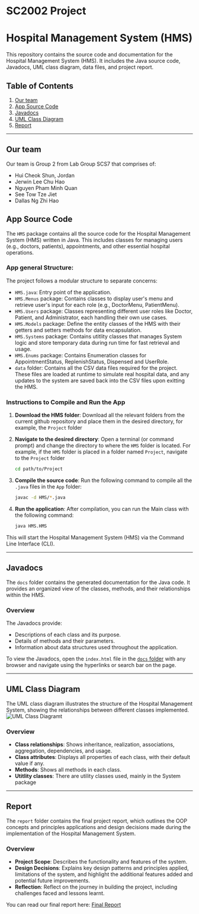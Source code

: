 # SC2002 Project
# Hospital Management System (HMS)

This repository contains the source code and documentation for the Hospital Management System (HMS). It includes the Java source code, Javadocs, UML class diagram, data files, and project report.

## Table of Contents
1. [Our team](#our-team)
2. [App Source Code](#app-source-code)
3. [Javadocs](#javadocs)
4. [UML Class Diagram](#uml-class-diagram)
5. [Report](#report)

---

## Our team
Our team is Group 2 from Lab Group SCS7 that comprises of:
 - Hui Cheok Shun, Jordan
 - Jerwin Lee Chu Hao
 - Nguyen Pham Minh Quan
 - See Tow Tze Jiet
 - Dallas Ng Zhi Hao

## App Source Code

The `HMS` package contains all the source code for the Hospital Management System (HMS) written in Java. This includes classes for managing users (e.g., doctors, patients), appointments, and other essential hospital operations.

### App general Structure:
The project follows a modular structure to separate concerns:

- `HMS.java`: Entry point of the application.
- `HMS.Menus` package: Contains classes to display user's menu and retrieve user's input for each role (e.g., DoctorMenu, PatientMenu).
- `HMS.Users` package: Classes representing different user roles like Doctor, Patient, and Administrator, each handling their own use cases.
- `HMS.Models` package: Define the entity classes of the HMS with their getters and setters methods for data encapsulation.
- `HMS.Systems` package: Contains utitlity classes that manages System logic and store temporary data during run time for fast retrieval and usage.
- `HMS.Enums` package: Contains Enumeration classes for AppointmentStatus, ReplenishStatus, Dispensed and UserRole.
- `data` folder: Contains all the CSV data files required for the project. These files are loaded at runtime to simulate real hospital data, and any updates to the system are saved back into the CSV files upon exitting the HMS.

### Instructions to Compile and Run the App
1. **Download the HMS folder**:
   Download all the relevant folders from the current github repository and place them in the desired directory, for example, the `Project` folder

2. **Navigate to the desired directory**:
   Open a terminal (or command prompt) and change the directory to where the `HMS` folder is located.
   For example, if the `HMS` folder is placed in a folder named `Project`, navigate to the `Project` folder
   
   ```bash
   cd path/to/Project
   ```

3. **Compile the source code**:
   Run the following command to compile all the `.java` files in the `App` folder:
   
   ```bash
   javac -d HMS/*.java
   ```

4. **Run the application**:
   After compilation, you can run the Main class with the following command:

   ```bash
   java HMS.HMS
   ```

This will start the Hospital Management System (HMS) via the Command Line Interface (CLI).

---

## Javadocs

The `docs` folder contains the generated documentation for the Java code. It provides an organized view of the classes, methods, and their relationships within the HMS.

### Overview
The Javadocs provide:
- Descriptions of each class and its purpose.
- Details of methods and their parameters.
- Information about data structures used throughout the application.

To view the Javadocs, open the `index.html` file in the [`docs` folder](/doc) with any browser and navigate using the hyperlinks or search bar on the page.

---

## UML Class Diagram

The UML class diagram illustrates the structure of the Hospital Management System, showing the relationships between different classes implemented.
![UML Class Diagramt](HMS_DetailedClassDiagram.png)

### Overview
- **Class relationships**: Shows inheritance, realization, associations, aggregation, dependencies, and usage.
- **Class attributes**: Displays all properties of each class, with their default value if any.
- **Methods**: Shows all methods in each class.
- **Utitlity classes**: There are utility classes used, mainly in the System package

---

## Report

The `report` folder contains the final project report, which outlines the OOP concepts and principles applications and design decisions made during the implementation of the Hospital Management System.

### Overview
- **Project Scope**: Describes the functionality and features of the system.
- **Design Decisions**: Explains key design patterns and principles applied, limitations of the system, and highlight the additional features added and potential future improvements.
- **Reflection**: Reflect on the journey in building the project, including challenges faced and lessons learnt.

You can read our final report here: [Final Report](Report.pdf)
